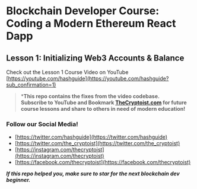 # Blockchain Developer Course: Coding a Modern Ethereum React Dapp
## Lesson 1: Initializing Web3 Accounts & Balance

Check out the Lesson 1 Course Video on YouTube [https://youtube.com/hashguide](https://youtube.com/hashguide?sub_confirmation=1)  
> ***This repo contains the fixes from the video codebase.**  
> **Subscribe to YouTube and Bookmark [TheCryptoist.com](https://thecryptoist.com) for future course lessons and share to others in need of modern education!**

### Follow our Social Media!
- [https://twitter.com/hashguide](https://twitter.com/hashguide)
- [https://twitter.com/the_cryptoist](https://twitter.com/the_cryptoist)
- [https://instagram.com/thecryptoist](https://instagram.com/thecryptoist)
- [https://facebook.com/thecryptoist](https://facebook.com/thecryptoist)

**_If this repo helped you, make sure to star for the next blockchain dev beginner._**